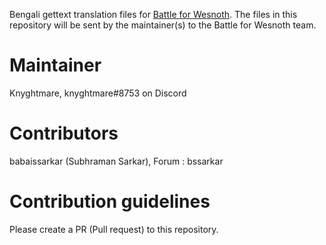 Bengali gettext translation files for [Battle for Wesnoth](https://www.wesnoth.org/).
The files in this repository will be sent by the maintainer(s) to the Battle for Wesnoth team.

# Maintainer
Knyghtmare,	knyghtmare#8753 on Discord 

# Contributors
babaissarkar (Subhraman Sarkar), Forum : bssarkar

# Contribution guidelines
Please create a PR (Pull request) to this repository.
